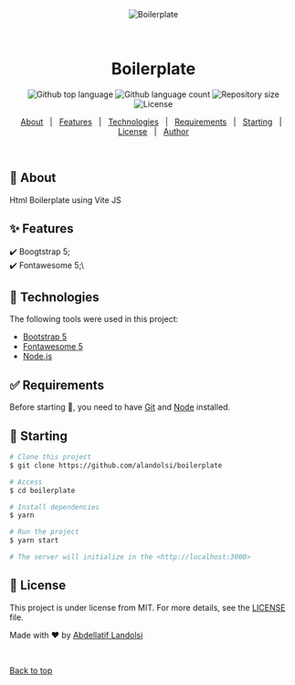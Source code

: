 <div align="center" id="top">
  <img src="./.github/app.gif" alt="Boilerplate" />

  &#xa0;

  <!-- <a href="https://boilerplate.netlify.app">Demo</a> -->
</div>

<h1 align="center">Boilerplate</h1>

<p align="center">
  <img alt="Github top language" src="https://img.shields.io/github/languages/top/alandolsi/boilerplate?color=56BEB8">

  <img alt="Github language count" src="https://img.shields.io/github/languages/count/alandolsi/boilerplate?color=56BEB8">

  <img alt="Repository size" src="https://img.shields.io/github/repo-size/alandolsi/boilerplate?color=56BEB8">

  <img alt="License" src="https://img.shields.io/github/license/alandolsi/boilerplate?color=56BEB8">

  <!-- <img alt="Github issues" src="https://img.shields.io/github/issues/alandolsi/boilerplate?color=56BEB8" /> -->

  <!-- <img alt="Github forks" src="https://img.shields.io/github/forks/alandolsi/boilerplate?color=56BEB8" /> -->

  <!-- <img alt="Github stars" src="https://img.shields.io/github/stars/alandolsi/boilerplate?color=56BEB8" /> -->
</p>

<!-- Status -->

<!-- <h4 align="center">
	🚧  Boilerplate 🚀 Under construction...  🚧
</h4>

<hr> -->

<p align="center">
  <a href="#dart-about">About</a> &#xa0; | &#xa0;
  <a href="#sparkles-features">Features</a> &#xa0; | &#xa0;
  <a href="#rocket-technologies">Technologies</a> &#xa0; | &#xa0;
  <a href="#white_check_mark-requirements">Requirements</a> &#xa0; | &#xa0;
  <a href="#checkered_flag-starting">Starting</a> &#xa0; | &#xa0;
  <a href="#memo-license">License</a> &#xa0; | &#xa0;
  <a href="https://github.com/alandolsi" target="_blank">Author</a>
</p>

<br>

## :dart: About ##

Html Boilerplate using Vite JS

## :sparkles: Features ##

:heavy_check_mark: Boogtstrap 5;\
:heavy_check_mark: Fontawesome 5;\

## :rocket: Technologies ##

The following tools were used in this project:

- [Bootstrap 5](https://getbootstrap.com/docs/5.0/)
- [Fontawesome 5](https://fontawesome.com/)
- [Node.js](https://nodejs.org/en/)

## :white_check_mark: Requirements ##

Before starting :checkered_flag:, you need to have [Git](https://git-scm.com) and [Node](https://nodejs.org/en/) installed.

## :checkered_flag: Starting ##

```bash
# Clone this project
$ git clone https://github.com/alandolsi/boilerplate

# Access
$ cd boilerplate

# Install dependencies
$ yarn

# Run the project
$ yarn start

# The server will initialize in the <http://localhost:3000>
```

## :memo: License ##

This project is under license from MIT. For more details, see the [LICENSE](LICENSE.md) file.


Made with :heart: by <a href="https://github.com/alandolsi" target="_blank">Abdellatif Landolsi</a>

&#xa0;

<a href="#top">Back to top</a>
